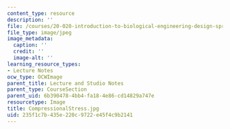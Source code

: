 ```yaml
---
content_type: resource
description: ''
file: /courses/20-020-introduction-to-biological-engineering-design-spring-2009/235f1c7b435e220c9722e45f4c9b2141_CompressionalStress.jpg
file_type: image/jpeg
image_metadata:
  caption: ''
  credit: ''
  image-alt: ''
learning_resource_types:
- Lecture Notes
ocw_type: OCWImage
parent_title: Lecture and Studio Notes
parent_type: CourseSection
parent_uid: 6b390478-4bb4-fa18-4e86-cd14829a747e
resourcetype: Image
title: CompressionalStress.jpg
uid: 235f1c7b-435e-220c-9722-e45f4c9b2141
---
```

